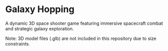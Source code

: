 # Galaxy Hopping

A dynamic 3D space shooter game featuring immersive spacecraft combat and strategic galaxy exploration.

Note: 3D model files (.glb) are not included in this repository due to size constraints.
